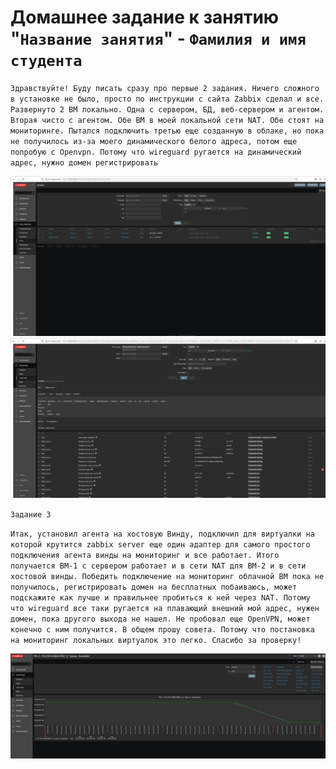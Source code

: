 # Домашнее задание к занятию "`Название занятия`" - `Фамилия и имя студента`



`Здравствуйте! Буду писать сразу про первые 2 задания. Ничего сложного в установке не было, просто по инструкции с сайта Zabbix сделал и все. Развернуто 2 ВМ локально. Одна с сервером, БД, веб-сервером и агентом. Вторая чисто с агентом. Обе ВМ в моей локальной сети NAT. Обе стоят на мониторинге. Пытался подключить третью еще созданную в облаке, но пока не получилось из-за моего динамического белого адреса, потом еще попробую с Openvpn. Потому что wireguard ругается на динамический адрес, нужно домен регистрировать`

![img1](img/img1.png)
![img2](img/img2.png)


`Задание 3`

`Итак, установил агента на хостовую Винду, подключил для виртуалки на которой крутится zabbix server еще один адаптер для самого простого подключения агента винды на мониторинг и все работает. Итого получается ВМ-1 с сервером работает и в сети NAT для ВМ-2 и в сети хостовой винды. Победить подключение на мониторинг облачной ВМ пока не получилось, регистрировать домен на бесплатных побаиваюсь, может подскажите как лучше и правильнее пробиться к ней через NAT. Потому что wireguard все таки ругается на плавающий внешний мой адрес, нужен домен, пока другого выхода не нашел. Не пробовал еще OpenVPN, может конечно с ним получится. В общем прошу совета. Потому что постановка на мониторинг локальных виртуалок это легко. Спасибо за проверку!`

![img3](img/img3.png)
